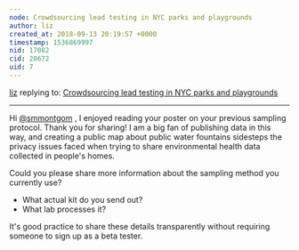 ```yaml
---
node: Crowdsourcing lead testing in NYC parks and playgrounds
author: liz
created_at: 2018-09-13 20:19:57 +0000
timestamp: 1536869997
nid: 17082
cid: 20672
uid: 7
---
```




[liz](../profile/liz) replying to: [Crowdsourcing lead testing in NYC parks and playgrounds](../notes/smmontgom/09-08-2018/crowdsourcing-lead-testing-in-nyc-parks-and-playgrounds)

----
Hi [@smmontgom](/profile/smmontgom) , I enjoyed reading your poster on your previous sampling protocol. Thank you for sharing! I am a big fan of publishing data in this way, and creating a public map about public water fountains sidesteps the privacy issues faced when trying to share environmental health data collected in people's homes.

Could you please share more information about the sampling method you currently use? 

* What actual kit do you send out? 
* What lab processes it? 

It's good practice to share these details transparently without requiring someone to sign up as a beta tester. 



